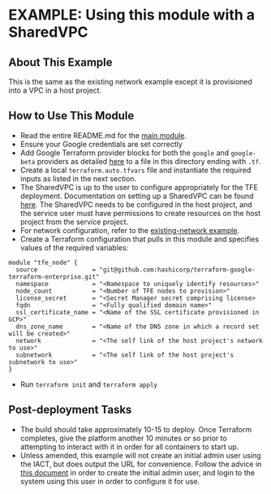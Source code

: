 # EXAMPLE: Using this module with a SharedVPC

## About This Example

This is the same as the existing network example except it is provisioned into a VPC in a host project.

## How to Use This Module

- Read the entire README.md for the [main module](https://github.com/hashicorp/terraform-google-terraform-enterprise).
- Ensure your Google credentials are set correctly
- Add Google Terraform provider blocks for both the `google` and `google-beta` providers as detailed [here](https://registry.terraform.io/providers/hashicorp/google/latest/docs/guides/provider_reference) to a file in this directory ending with `.tf`.
- Create a local `terraform.auto.tfvars` file and instantiate the required inputs as listed in the next section.
- The SharedVPC is up to the user to configure appropriately for the TFE deployment. Documentation on setting up a SharedVPC can be found [here](https://cloud.google.com/vpc/docs/provisioning-shared-vpc). The SharedVPC needs to be configured in the host project, and the service user must have permissions to create resources on the host project from the service project.
- For network configuration, refer to the [existing-network example](../existing-network).
- Create a Terraform configuration that pulls in this module and specifies values of the required variables:

```hcl
module "tfe_node" {
  source               = "git@github.com:hashicorp/terraform-google-terraform-enterprise.git"
  namespace            = "<Namespace to uniquely identify resources>"
  node_count           = "<Number of TFE nodes to provision>"
  license_secret       = "<Secret Manager secret comprising license>
  fqdn                 = "<Fully qualified domain name>"
  ssl_certificate_name = "<Name of the SSL certificate provisioned in GCP>"
  dns_zone_name        = "<Name of the DNS zone in which a record set will be created>"
  network              = "<The self link of the host project's network to use>"
  subnetwork           = "<The self link of the host project's subnetwork to use>"
}
```

- Run `terraform init` and `terraform apply`

## Post-deployment Tasks

- The build should take approximately 10-15 to deploy.  Once Terraform completes, give the platform another 10 minutes or so prior to attempting to interact with it in order for all containers to start up.
- Unless amended, this example will not create an initial admin user using the IACT, but does output the URL for convenience. Follow the advice in [this document](https://www.terraform.io/docs/enterprise/install/automating-initial-user.html) in order to create the initial admin user, and login to the system using this user in order to configure it for use.
